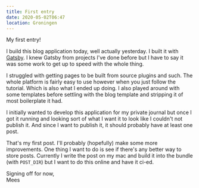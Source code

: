 ```yaml
---
title: First entry
date: 2020-05-02T06:47
location: Groningen
---
```


My first entry!  

I build this blog application today, well actually yesterday. I built it with
[Gatsby](https://www.gatsbyjs.org/). I knew Gatsby from projects I've done
before but I have to say it was some work to get up to speed with the whole
thing.  

I struggled with getting pages to be built from source plugins and such. The
whole platform is fairly easy to use however when you just follow the tutorial.
Which is also what I ended up doing. I also played around with some templates
before settling with the blog template and stripping it of most boilerplate it
had.

I initially wanted to develop this application for my private journal but once I
got it running and looking sort of what I want it to look like I couldn't not
publish it. And since I want to publish it, it should probably have at least one
post.

That's my first post. I'll probably (hopefully) make some more improvements. One
thing I want to do is see if there's any better way to store posts. Currently I
write the post on my mac and build it into the bundle
(with <code>POST_DIR</code>) but I want to do this online and have it ci-ed.

Signing off for now,  
Mees
